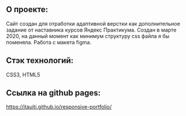 ## О проекте:
Сайт создан для отработки адаптивной верстки как дополнительное задание от наставника курсов Яндекс Практикума. 
Создан в марте 2020, на данный момент как минимум структуру css файла я бы поменяла.
Работа с макета figma.

## Стэк технологий:
CSS3, HTML5

## Ссылка на github pages:
https://itauiti.github.io/responsive-portfolio/
